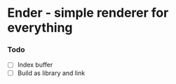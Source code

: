 # Ender - simple renderer for everything


### Todo
- [ ] Index buffer
- [ ] Build as library and link
